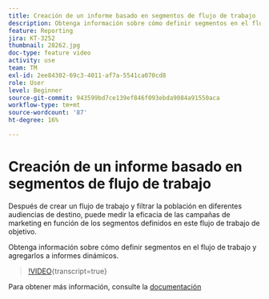 ```yaml
---
title: Creación de un informe basado en segmentos de flujo de trabajo
description: Obtenga información sobre cómo definir segmentos en el flujo de trabajo y agregarlos a informes dinámicos.
feature: Reporting
jira: KT-3252
thumbnail: 28262.jpg
doc-type: feature video
activity: use
team: TM
exl-id: 2ee84302-69c3-4011-af7a-5541ca070cd8
role: User
level: Beginner
source-git-commit: 943599bd7ce139ef846f093ebda9084a91550aca
workflow-type: tm+mt
source-wordcount: '87'
ht-degree: 16%

---
```


# Creación de un informe basado en segmentos de flujo de trabajo

Después de crear un flujo de trabajo y filtrar la población en diferentes audiencias de destino, puede medir la eficacia de las campañas de marketing en función de los segmentos definidos en este flujo de trabajo de objetivo.

Obtenga información sobre cómo definir segmentos en el flujo de trabajo y agregarlos a informes dinámicos.

>[!VIDEO](https://video.tv.adobe.com/v/28262?learn=on){transcript=true}

Para obtener más información, consulte la [documentación](https://experienceleague.adobe.com/docs/campaign-standard/using/reporting/customizing-reports/creating-a-report-workflow-segment.html?lang=en)
